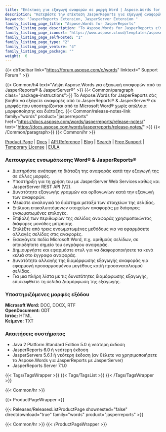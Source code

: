 ```yaml
---
title: "Επέκταση για εξαγωγή αναφορών σε μορφή Word | Aspose.Words for JasperReports"
description: "Κατεβάστε την επέκταση JasperReports για εξαγωγή αναφορών σε μορφές Word & HTML από το JasperReports και τον JasperServer."
keywords: "JasperReports Extension, JasperServer Extension "
family_listing_page_title: "Aspose.Words for JasperReports"
family_listing_page_description: "Το Aspose.Words for JasperReports είναι η μόνη λύση στην αγορά που καθιστά δυνατή την εξαγωγή αναφορών από το JasperReports και τον JasperServer σε έγγραφο Microsoft Word (DOC), Office Open XML (OOXML, DOCX), Μορφή εμπλουτισμένου κειμένου (RTF), OpenDocument Text ( Μορφές ODT), ιστοσελίδας (HTML) και απλού κειμένου (TXT) χωρίς χρήση του Microsoft Word."
family_listing_page_iconurl: "https://www.aspose.cloud/templates/aspose/App_Themes/V3/images/words/272x272/aspose_words-for-jasperreports.png"
family_listing_page_selfHosted: "1"
family_listing_page_type: "2"
family_listing_page_venture: "4"
family_listing_page_package: ""
weight:  6
---
```


{{< dbToolbar link="https://forum.aspose.com/c/words" linktext=" Support Forum " >}}

{{< Common/h4 text="Λήψη Aspose.Words για εξαγωγή αναφορών από τα JasperReports® & JasperServer®"  >}}
{{< Common/paragraph class="package-instructions">}}
Το Aspose.Words for JasperReports σάς βοηθά να εξάγετε αναφορές από το JasperReports® & JasperServer® σε μορφές που υποστηρίζονται από το Microsoft Word® χωρίς απώλεια μορφοποίησης και διάταξης.
{{< Common/release-notes-link family="words" product="jasperreports" href="https://docs.aspose.com/words/jasperreports/release-notes/" text="https://docs.aspose.com/words/jasperreports/release-notes/"  >}}
{{< /Common/paragraph>}}
{{< Common/hr >}}

[Product Page](https://products.aspose.com/words/jasperreports/) | [Docs](https://docs.aspose.com/words/jasperreports/) | [API Reference](https://reference.aspose.com/words/) | [Blog](https://blog.aspose.com/category/words/) | [Search](https://search.aspose.com/) | [Free Support](https://forum.aspose.com/c/words/8) | [Temporary License](https://purchase.aspose.com/temporary-license) | [EULA](https://about.aspose.com/legal/eula/)

### Λειτουργίες ενσωμάτωσης Word® & JasperReports®

- Διατηρήστε ανέπαφη τη διάταξη της αναφοράς κατά την εξαγωγή της σε άλλες μορφές.
- Υποστήριξη για τη χρήση του με JasperServer Web Services καθώς και JasperServer REST API (V2).
- Δυνατότητα εξαγωγής γραμμών και ορθογωνίων κατά την εξαγωγή των αναφορών.
- Μειώστε αναλογικά το διάστημα μεταξύ των στοιχείων της σελίδας.
- Επίλυση επικαλυπτόμενων στοιχείων αναφοράς με διάφορες ενσωματωμένες επιλογές.
- Επιβολή των περιθωρίων της σελίδας αναφοράς χρησιμοποιώντας διάφορες μονάδες μέτρησης.
- Επιλέξτε από τρεις ενσωματωμένες μεθόδους για να εφαρμόσετε αλλαγές σελίδας στις αναφορές.
- Εισαγάγετε πεδία Microsoft Word, π.χ. αριθμούς σελίδων, σε οποιοδήποτε σημείο του εγγράφου αναφοράς.
- Δημιουργήστε και εφαρμόστε στυλ για να διαφοροποιήσετε τα κενά κελιά στο έγγραφο αναφοράς.
- Δυνατότητα αλλαγής της διαμόρφωσης εξαγωγής αναφοράς για εφαρμογή προσαρμοσμένου μεγέθους και/ή προσανατολισμού σελίδας.
- Για μια πλήρη λίστα με τις δυνατότητες διαμόρφωσης εξαγωγής, επισκεφθείτε τη σελίδα Διαμόρφωση της εξαγωγής.

### Υποστηριζόμενες μορφές εξόδου

**Microsoft Word:** DOC, DOCX, RTF\
**OpenDocument:** ODT\
**Ιστός:** HTML\
**Κείμενο:** TXT

### Απαιτήσεις συστήματος

- Java 2 Platform Standard Edition 5.0 ή νεότερη έκδοση
- JasperReports 6.0 ή νεότερη έκδοση
- JasperServers 5.6.1 ή νεότερη έκδοση (αν θέλετε να χρησιμοποιήσετε το Aspose.Words για JasperReports με JasperServer)
- JasperReports Server 7.1.0

{{< Tags/TagsWrapper >}}
 {{< Tags/TagsList >}}
{{< /Tags/TagsWrapper >}}

{{< Common/hr >}}

{{< ProductPageWrapper >}}
<!-- ReleasesListProductPage-->
   {{< Releases/ReleasesListProductPage shownested="false"  directdownload="true" family="words" product="jasperreports" >}}
<!-- /ReleasesListProductPage-->
{{< Common/hr >}}
{{< /ProductPageWrapper >}}

